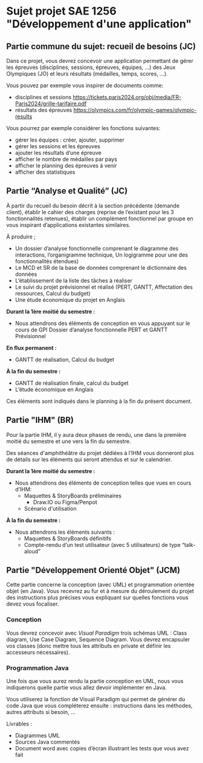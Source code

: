 # Sujet projet SAE 1256 "Développement d'une application"

## Partie commune du sujet: recueil de besoins (JC)
Dans ce projet, vous devrez concevoir une application permettant de gérer les épreuves (disciplines, sessions,
épreuves, équipes, ...) des Jeux Olympiques (JO) et leurs résultats (médailles, temps, scores, ...).

Vous pouvez par exemple vous inspirer de documents comme:
- disciplines et sessions https://tickets.paris2024.org/obj/media/FR-Paris2024/grille-tarifaire.pdf 
- résultats des épreuves https://olympics.com/fr/olympic-games/olympic-results 

Vous pourrez par exemple considérer les fonctions suivantes:
- gérer les équipes : créer, ajouter, supprimer
- gérer les sessions et les épreuves
- ajouter les résultats d’une épreuve
- afficher le nombre de médailles par pays
- afficher le planning des épreuves à venir
- afficher des statistiques

## Partie “Analyse et Qualité” (JC)
À partir du recueil du besoin décrit à la section précédente (demande client), 
établir le cahier des charges (reprise de l’existant pour les 3 fonctionnalités retenues), 
établir un complément fonctionnel par groupe en vous inspirant d’applications existantes similaires.

À produire ;
- Un dossier d’analyse fonctionnelle comprenant le diagramme des interactions, l’organigramme technique, Un logigramme pour une des fonctionnalités étendues)
- Le MCD et SR de la base de données comprenant le dictionnaire des données
- L’établissement de la liste des tâches à réaliser
- Le suivi du projet prévisionnel et réalisé (PERT, GANTT, Affectation des ressources, Calcul du budget)
- Une étude économique du projet en Anglais

**Durant la 1ère moitié du semestre :**
- Nous attendrons des éléments de conception en vous appuyant sur le cours de GPI
	Dossier d’analyse fonctionnelle
	PERT et GANTT Prévisionnel

**En flux permanent :**
- GANTT de réalisation, Calcul du budget

**À la fin du semestre :**
- GANTT de réalisation finale, calcul du budget
- L’étude économique en Anglais

Ces éléments sont indiqués dans le planning à la fin du présent document.

## Partie "IHM" (BR)
Pour la partie IHM, il y aura deux phases de rendu, 
une dans la première moitié du semestre et une vers la fin du semestre. 

Des séances d'amphithéâtre du projet dédiées à l’IHM vous donneront plus de détails sur les éléments qui seront attendus et sur le calendrier.  

**Durant la 1ère moitié du semestre :**
- Nous attendrons des éléments de conception telles que vues en cours d’IHM:
	- Maquettes & StoryBoards préliminaires
		- Draw.IO ou Figma/Penpot
	- Scénario d'utilisation

**À la fin du semestre :**
- Nous attendrons les éléments suivants :
	- Maquettes & StoryBoards définitifs
	- Compte-rendu d’un test utilisateur (avec 5 utilisateurs) de type “talk-aloud”

## Partie "Développement Orienté Objet" (JCM)
Cette partie concerne la conception (avec UML) et programmation orientée objet (en Java). 
Vous recevrez au fur et à mesure du déroulement du projet des instructions plus précises vous expliquant sur quelles fonctions vous devez vous focaliser.

### Conception 
Vous devrez concevoir avec *Visual Paradigm* trois schémas UML : Class diagram, Use Case Diagram, Sequence Diagram. 
Vous devrez encapsuler vos classes (donc mettre tous les attributs en private et définir les accesseurs nécessaires). 
### Programmation Java
Une fois que vous aurez rendu la partie conception en UML, nous  vous indiquerons quelle partie vous allez devoir implémenter en Java.

Vous utiliserez la fonction de Visual Paradigm qui permet de générer du code Java que vous compléterez ensuite : instructions dans les méthodes, autres attributs si besoin, ... 

Livrables :
- Diagrammes UML
- Sources Java commentés
- Document word avec copies d’écran illustrant les tests que vous avez fait
